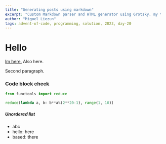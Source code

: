 ```yaml
---
title: "Generating posts using markdown"
excerpt: "Custom Markdown parser and HTML generator using Grotsky, my toy programming language that powers this blog. Up until now I've used a hacky HTML generator that relies on lists. Now Im integrating a simple MD parser that makes easier to write new articles."
author: "Miguel Liezun"
tags: advent-of-code, programming, solution, 2023, day-20
---
```



# Hello

[Im here.](https://google.com)
Also here.

Second paragraph.

### Code block check

```python
from functools import reduce

reduce(lambda a, b: b**a%(2**20-1), range(1, 10))
```

##### Unordered list

- abc
- hello: here
- based: there
